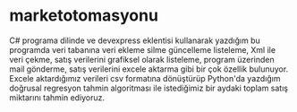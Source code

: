 # marketotomasyonu
C# programa dilinde ve devexpress eklentisi kullanarak yazdığım bu programda veri tabanına veri ekleme silme güncelleme listeleme, Xml ile veri çekme, satış verilerini grafiksel olarak listeleme, program üzerinden mail gönderme, satış verilerini excele aktarma gibi bir çok özellik bulunuyor. Excele aktardığımız verileri csv formatına dönüştürüp Python'da yazdığım doğrusal regresyon tahmin algoritması ile istediğimiz bir aydaki toplam satış miktarını tahmin ediyoruz.
